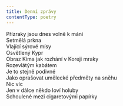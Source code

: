 ```yaml
---
title: Denní zprávy
contentType: poetry
---
```


<section>

Přízraky jsou dnes volně k mání  
Setmělá prkna  
Vlající sýrové mísy  
Osvětlený Kypr  
Obraz Kima jak rozhání v Koreji mraky  
Rozevlátým kabátem  
Je to stejně podivné  
Jako oprašovat umělecké předměty na sněhu  
Nic víc  
Jen v dálce někdo loví holuby  
Schoulené mezi cigaretovými papírky

</section>
